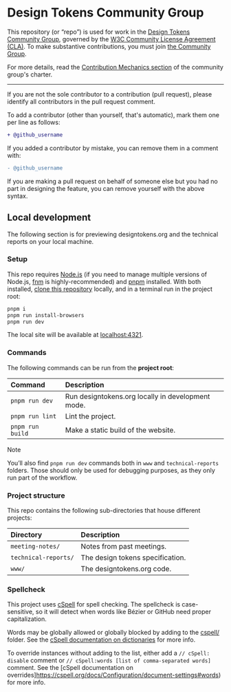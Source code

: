 # Design Tokens Community Group

This repository (or “repo”) is used for work in the [Design Tokens Community Group](https://www.w3.org/community/design-tokens/), governed by the [W3C Community License Agreement (CLA)](https://www.w3.org/community/about/agreements/cla/). To make substantive contributions, you must join [the Community Group](https://www.w3.org/community/design-tokens/).

For more details, read the [Contribution Mechanics section](https://github.com/design-tokens/community-group/blob/main/CHARTER.md#contrib) of the community group's charter.

---

If you are not the sole contributor to a contribution (pull request), please identify all
contributors in the pull request comment.

To add a contributor (other than yourself, that's automatic), mark them one per line as follows:

```diff
+ @github_username
```

If you added a contributor by mistake, you can remove them in a comment with:

```diff
- @github_username
```

If you are making a pull request on behalf of someone else but you had no part in designing the
feature, you can remove yourself with the above syntax.

## Local development

The following section is for previewing designtokens.org and the technical reports on your local machine.

### Setup

This repo requires [Node.js](https://nodejs.org/en) (if you need to manage multiple versions of Node.js, [fnm](https://github.com/Schniz/fnm) is highly-recommended) and [pnpm](https://pnpm.io/) installed. With both installed, [clone this repository](https://docs.github.com/en/repositories/creating-and-managing-repositories/cloning-a-repository) locally, and in a terminal run in the project root:

```sh
pnpm i
pnpm run install-browsers
pnpm run dev
```

The local site will be available at [localhost:4321](http://localhost:4321).

### Commands

The following commands can be run from the **project root**:

| Command          | Description                                       |
| :--------------- | :------------------------------------------------ |
| `pnpm run dev`   | Run designtokens.org locally in development mode. |
| `pnpm run lint`  | Lint the project.                                 |
| `pnpm run build` | Make a static build of the website.               |

> [!NOTE]
> You’ll also find `pnpm run dev` commands both in `www` and `technical-reports` folders. Those should only be used for debugging purposes, as they only run part of the workflow.

### Project structure

This repo contains the following sub-directories that house different projects:

| Directory            | Description                      |
| :------------------- | :------------------------------- |
| `meeting-notes/`     | Notes from past meetings.        |
| `technical-reports/` | The design tokens specification. |
| `www/`               | The designtokens.org code.       |

### Spellcheck

This project uses [cSpell](https://cspell.org/) for spell checking. The spellcheck is case-sensitive, so it will detect when words like Bézier or GitHub need proper capitalization.

Words may be globally allowed or globally blocked by adding to the [cspell/](./cspell/) folder. See the [cSpell documentation on dictionaries](https://cspell.org/docs/dictionaries/) for more info.

To override instances without adding to the list, either add a `// cSpell: disable` comment or `// cSpell:words [list of comma-separated words]` comment. See the [cSpell documentation on overrides]https://cspell.org/docs/Configuration/document-settings#words) for more info.
